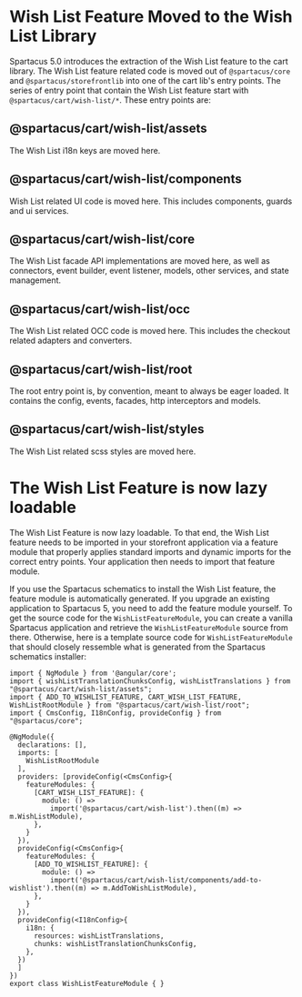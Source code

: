 # Wish List Feature Moved to the Wish List Library

Spartacus 5.0 introduces the extraction of the Wish List feature to the cart library.  The Wish List feature related code is moved out of `@spartacus/core` and `@spartacus/storefrontlib` into one of the cart lib's entry points.  The series of entry point that contain the Wish List feature start with `@spartacus/cart/wish-list/*`.  These entry points are:


## @spartacus/cart/wish-list/assets 
The Wish List i18n keys are moved here.

## @spartacus/cart/wish-list/components
Wish List related UI code is moved here. This includes components, guards and ui services.

## @spartacus/cart/wish-list/core
The Wish List facade API implementations are moved here, as well as connectors, event builder, event listener, models, other services, and state management.

## @spartacus/cart/wish-list/occ
The Wish List related OCC code is moved here. This includes the checkout related adapters and converters.

## @spartacus/cart/wish-list/root
The root entry point is, by convention, meant to always be eager loaded.  It contains the config, events, facades, http interceptors and models.

## @spartacus/cart/wish-list/styles
The Wish List related scss styles are moved here.


# The Wish List Feature is now lazy loadable

The Wish List Feature is now lazy loadable.  To that end, the Wish List feature needs to be imported in your storefront application via a feature module that properly applies standard imports and dynamic imports for the correct entry points.  Your application then needs to import that feature module.

If you use the Spartacus schematics to install the Wish List feature, the feature module is automatically generated.  If you upgrade an existing application to Spartacus 5, you need to add the feature module yourself.  To get the source code for the `WishListFeatureModule`, you can create a vanilla Spartacus application and retrieve the `WishListFeatureModule` source from there.  Otherwise, here is a template source code for `WishListFeatureModule` that should closely ressemble what is generated from the Spartacus schematics installer:

```
import { NgModule } from '@angular/core';
import { wishListTranslationChunksConfig, wishListTranslations } from "@spartacus/cart/wish-list/assets";
import { ADD_TO_WISHLIST_FEATURE, CART_WISH_LIST_FEATURE, WishListRootModule } from "@spartacus/cart/wish-list/root";
import { CmsConfig, I18nConfig, provideConfig } from "@spartacus/core";

@NgModule({
  declarations: [],
  imports: [
    WishListRootModule
  ],
  providers: [provideConfig(<CmsConfig>{
    featureModules: {
      [CART_WISH_LIST_FEATURE]: {
        module: () =>
          import('@spartacus/cart/wish-list').then((m) => m.WishListModule),
      },
    }
  }),
  provideConfig(<CmsConfig>{
    featureModules: {
      [ADD_TO_WISHLIST_FEATURE]: {
        module: () =>
          import('@spartacus/cart/wish-list/components/add-to-wishlist').then((m) => m.AddToWishListModule),
      },
    }
  }),
  provideConfig(<I18nConfig>{
    i18n: {
      resources: wishListTranslations,
      chunks: wishListTranslationChunksConfig,
    },
  })
  ]
})
export class WishListFeatureModule { }

```
